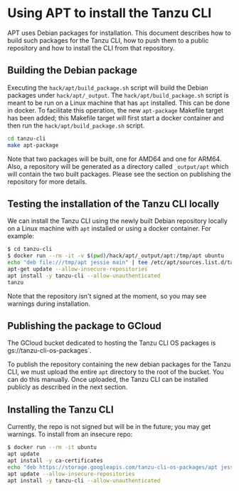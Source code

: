 # Using APT to install the Tanzu CLI

APT uses Debian packages for installation. This document describes how to build
such packages for the Tanzu CLI, how to push them to a public repository and
how to install the CLI from that repository.

## Building the Debian package

Executing the `hack/apt/build_package.sh` script will build the Debian packages
under `hack/apt/_output`. The `hack/apt/build_package.sh` script is meant to
be run on a Linux machine that has `apt` installed. This can be done in
docker. To facilitate this operation, the new `apt-package` Makefile target has
been added; this Makefile target will first start a docker container and then
run the `hack/apt/build_package.sh` script.

```bash
cd tanzu-cli
make apt-package
```

Note that two packages will be built, one for AMD64 and one for ARM64. Also, a
repository will be generated as a directory called `_output/apt` which will
contain the two built packages. Please see the section on publishing the
repository for more details.

## Testing the installation of the Tanzu CLI locally

We can install the Tanzu CLI using the newly built Debian repository locally on
a Linux machine with `apt` installed or using a docker container. For example:

```bash
$ cd tanzu-cli
$ docker run --rm -it -v $(pwd)/hack/apt/_output/apt:/tmp/apt ubuntu
echo "deb file:///tmp/apt jessie main" | tee /etc/apt/sources.list.d/tanzu.list
apt-get update --allow-insecure-repositories
apt install -y tanzu-cli --allow-unauthenticated
tanzu
```

Note that the repository isn't signed at the moment, so you may see warnings
during installation.

## Publishing the package to GCloud

The GCloud bucket dedicated to hosting the Tanzu CLI OS packages is
gs://tanzu-cli-os-packages`.

To publish the repository containing the new debian packages for the Tanzu CLI,
we must upload the entire `apt` directory to the root of the bucket. You can do
this manually. Once uploaded, the Tanzu CLI can be installed publicly as
described in the next section.

## Installing the Tanzu CLI

Currently, the repo is not signed but will be in the future; you may get
warnings. To install from an insecure repo:

```bash
$ docker run --rm -it ubuntu
apt update
apt install -y ca-certificates
echo "deb https://storage.googleapis.com/tanzu-cli-os-packages/apt jessie main" | tee /etc/apt/sources.list.d/tanzu.list
apt update --allow-insecure-repositories
apt install -y tanzu-cli --allow-unauthenticated
```
